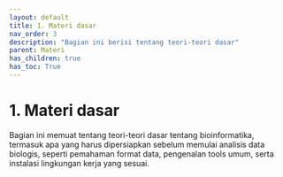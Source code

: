 ```yaml
---
layout: default
title: 1. Materi dasar
nav_order: 3
description: "Bagian ini berisi tentang teori-teori dasar"
parent: Materi
has_children: true
has_toc: True
---
```


# 1. Materi dasar

Bagian ini memuat tentang teori-teori dasar tentang bioinformatika, termasuk apa yang harus dipersiapkan sebelum memulai analisis data biologis, seperti pemahaman format data, pengenalan tools umum, serta instalasi lingkungan kerja yang sesuai.
